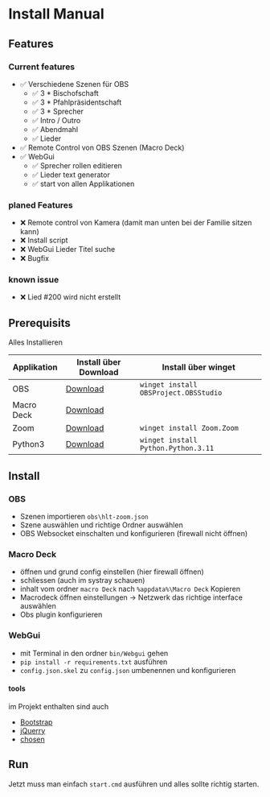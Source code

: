 Install Manual
==================

## Features

### Current features

* ✅ Verschiedene Szenen für OBS
    * ✅ 3 * Bischofschaft
    * ✅ 3 * Pfahlpräsidentschaft
    * ✅ 3 * Sprecher
    * ✅ Intro / Outro
    * ✅ Abendmahl
    * ✅ Lieder
* ✅ Remote Control von OBS Szenen (Macro Deck)
* ✅ WebGui
    * ✅ Sprecher rollen editieren
    * ✅ Lieder text generator
    * ✅ start von allen Applikationen

### planed Features

* ❌ Remote control von Kamera (damit man unten bei der Familie sitzen kann)
* ❌ Install script
* ❌ WebGui Lieder Titel suche
* ❌ Bugfix

### known issue

* ❌ Lied #200 wird nicht erstellt

## Prerequisits

Alles Installieren

| Applikation | Install über Download                         | Install über winget                   |
| ----------- | --------------------------------------------- | ------------------------------------- |
| OBS         | [Download](https://obsproject.com/de)         | `winget install OBSProject.OBSStudio` |
| Macro Deck  | [Download](https://macrodeck.org/download)    |                                       |
| Zoom        | [Download](https://zoom.us/download)          | `winget install Zoom.Zoom`            |
| Python3     | [Download](https://www.python.org/downloads/) | `winget install Python.Python.3.11`   |

## Install

### OBS

* Szenen importieren `obs\hlt-zoom.json`
* Szene auswählen und richtige Ordner auswählen
* OBS Websocket einschalten und konfigurieren (firewall nicht öffnen)

### Macro Deck

* öffnen und grund config einstellen (hier firewall öffnen)
* schliessen (auch im systray schauen)
* inhalt vom ordner `macro Deck` nach `%appdata%\Macro Deck` Kopieren
* Macrodeck öffnen einstellungen -> Netzwerk das richtige interface auswählen
* Obs plugin konfigurieren

### WebGui

* mit Terminal in den ordner `bin/Webgui` gehen
* `pip install -r requirements.txt` ausführen
* `config.json.skel` zu `config.json` umbenennen und konfigurieren

#### tools

im Projekt enthalten sind auch

* [Bootstrap](https://getbootstrap.com/docs/versions/)
* [jQuerry](https://code.jquery.com/jquery-3.6.1.min.js)
* [chosen](https://github.com/harvesthq/chosen/releases)

## Run

Jetzt muss man einfach `start.cmd` ausführen und alles sollte richtig starten.
